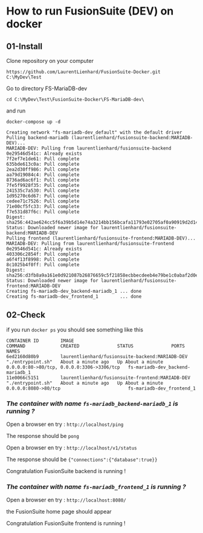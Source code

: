 # How to run FusionSuite (DEV) on docker

## 01-Install

Clone repository on your computer

```https://github.com/LaurentLienhard/FusionSuite-Docker.git C:\MyDev\Test```

Go to directory FS-MariaDB-dev

```cd C:\MyDev\Test\FusionSuite-Docker\FS-MariaDB-dev\```

and run

```docker-compose up -d```

```console
Creating network "fs-mariadb-dev_default" with the default driver
Pulling backend-mariadb (laurentlienhard/fusionsuite-backend:MARIADB-DEV)...
MARIADB-DEV: Pulling from laurentlienhard/fusionsuite-backend
0e29546d541c: Already exists
7f2ef7e1de61: Pull complete
635bde613c0a: Pull complete
2ea2d30ff986: Pull complete
aa79d19084c4: Pull complete
8736ad6ac6f1: Pull complete
7fe5f9928f35: Pull complete
241535c7a530: Pull complete
1d95270c6d67: Pull complete
cedee71c7526: Pull complete
71e00cf5fc33: Pull complete
f7e531d87f6c: Pull complete
Digest: sha256:442ae624cc5f6a39b5d14e74a3214bb156bcafa11793e02705af0a90919d2d14
Status: Downloaded newer image for laurentlienhard/fusionsuite-backend:MARIADB-DEV
Pulling frontend (laurentlienhard/fusionsuite-frontend:MARIADB-DEV)...
MARIADB-DEV: Pulling from laurentlienhard/fusionsuite-frontend
0e29546d541c: Already exists
403306c2854f: Pull complete
a6f4f13f8998: Pull complete
8c1025b4f0ff: Pull complete
Digest: sha256:d3fb8a9a161e0d921087b26876659c5f21858ecbbecdeeb4e79be1c0abaf2d0e
Status: Downloaded newer image for laurentlienhard/fusionsuite-frontend:MARIADB-DEV
Creating fs-mariadb-dev_backend-mariadb_1 ... done
Creating fs-mariadb-dev_frontend_1        ... done
```

## 02-Check

if you run ```docker ps``` you should see something like this

```text
CONTAINER ID        IMAGE                                              COMMAND             CREATED              STATUS              PORTS                                        NAMES
6ed2160d80b9        laurentlienhard/fusionsuite-backend:MARIADB-DEV    "./entrypoint.sh"   About a minute ago   Up About a minute   0.0.0.0:80->80/tcp, 0.0.0.0:3306->3306/tcp   fs-mariadb-dev_backend-mariadb_1
11e0066c5151        laurentlienhard/fusionsuite-frontend:MARIADB-DEV   "./entrypoint.sh"   About a minute ago   Up About a minute   0.0.0.0:8080->80/tcp                         fs-mariadb-dev_frontend_1
 ```

### _The container with name ```fs-mariadb_backend-mariadb_1``` is running ?_

 Open a browser en try : ```http://localhost/ping```

 The response should be ```pong```

 Open a browser en try : ```http://localhost/v1/status```

 The response should be ```{"connections":{"database":true}}```

 Congratulation FusionSuite backend is running !
 
### _The container with name ```fs-mariadb_frontend_1``` is running ?_
  
 Open a browser en try : ```http://localhost:8080/```

the FusionSuite home page should appear

Congratulation FusionSuite frontend is running !
